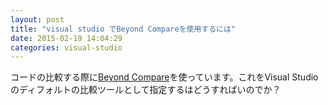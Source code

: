 ```yaml
---
layout: post
title: "visual studio でBeyond Compareを使用するには"
date: 2015-02-19 14:04:29
categories: visual-studio
---
```

<p>コードの比較する際に<a href="http://www.scootersoftware.com/download.php" rel="nofollow">Beyond Compare</a>を使っています。これをVisual Studioのディフォルトの比較ツールとして指定するはどうすればいのでか？</p>
